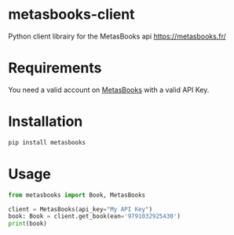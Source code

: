 # metasbooks-client
Python client librairy for the MetasBooks api https://metasbooks.fr/

# Requirements

You need a valid account on [MetasBooks](https://metasbooks.fr) with a valid API Key.

# Installation

```bash
pip install metasbooks
```

# Usage

```python
from metasbooks import Book, MetasBooks

client = MetasBooks(api_key="My API Key")
book: Book = client.get_book(ean='9791032925430')
print(book)
```

